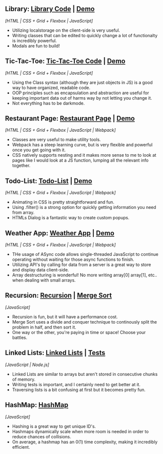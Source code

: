 ## Library: [Library Code](https://github.com/cmRingmaker/The-Odin-Project/tree/main/Full%20Stack%20JavaScript/JavaScript/library) | [Demo](https://cmringmaker.github.io/The-Odin-Project/Full%20Stack%20JavaScript/JavaScript/library/)

_[HTML | CSS + Grid + Flexbox | JavaScript]_

- Utilizing localstorage on the client-side is very useful.
- Writing classes that can be edited to quickly change a lot of functionalty is incredibly powerful.
- Modals are fun to build!

## Tic-Tac-Toe: [Tic-Tac-Toe Code](https://github.com/cmRingmaker/The-Odin-Project/tree/main/Full%20Stack%20JavaScript/JavaScript/tic-tac-toe) | [Demo](https://cmringmaker.github.io/The-Odin-Project/Full%20Stack%20JavaScript/JavaScript/tic-tac-toe/)

_[HTML | CSS + Grid + Flexbox | JavaScript]_

- Using the Class syntax (although they are just objects in JS) is a good way to have organized, readable code.
- OOP principles such as encapsulation and abstraction are useful for keeping important data out of harms way by not letting you change it.
- Not everything has to be darkmode.

## Restaurant Page: [Restaurant Page](https://github.com/cmRingmaker/The-Odin-Project/tree/main/Full%20Stack%20JavaScript/JavaScript/restaurant-page) | [Demo](https://cmringmaker.github.io/The-Odin-Project/Full%20Stack%20JavaScript/JavaScript/restaurant-page/dist/)

_[HTML | CSS + Grid + Flexbox | JavaScript | Webpack]_

- Classes are very useful to make utility tools.
- Webpack has a steep learning curve, but is very flexible and powerful once you get going with it.
- CSS natively supports nesting and it makes more sense to me to look at pages like I would look at a JS function, lumping all the relevant info together.

## Todo-List: [Todo-List](https://github.com/cmRingmaker/The-Odin-Project/tree/main/Full%20Stack%20JavaScript/JavaScript/todo-list) | [Demo](https://cmringmaker.github.io/The-Odin-Project/Full%20Stack%20JavaScript/JavaScript/todo-list/dist/)
*[HTML | CSS + Grid + Flexbox | JavaScript | Webpack]*
- Animating in CSS is pretty straightforward and fun.
- Using .filter() is a strong option for quickly getting information you need from array.
- HTMLs Dialog is a fantastic way to create custom popups.

## Weather App: [Weather App](https://github.com/cmRingmaker/quick-weather) | [Demo](https://cmringmaker.github.io/quick-weather/)
*[HTML | CSS + Grid + Flexbox | JavaScript | Webpack]*
- THe usage of ASync code allows single-threaded JavaScript to continue operating without waiting for those async functions to finish.
- Utilizing API's by calling for data from a server is a great way to store and display data client-side.
- Array destructuring is wonderful! No more writing array[0] array[1], etc.. when dealing with small arrays.

## Recursion: [Recursion](https://github.com/cmRingmaker/The-Odin-Project/blob/main/Full%20Stack%20JavaScript/JavaScript/recursion/fibonacci.js) | [Merge Sort](https://github.com/cmRingmaker/The-Odin-Project/blob/main/Full%20Stack%20JavaScript/JavaScript/recursion/merge-sort.js)
*[JavaScript]*
- Recursion is fun, but it will have a performance cost.
- Merge Sort uses a divide and conquer technique to continously split the problem in half, and then sort it.
- One way or the other, you're paying in time or space! Choose your battles.

## Linked Lists: [Linked Lists](https://github.com/cmRingmaker/The-Odin-Project/blob/main/Full%20Stack%20JavaScript/JavaScript/linked-lists/linked-list.js) | [Tests](https://github.com/cmRingmaker/The-Odin-Project/blob/main/Full%20Stack%20JavaScript/JavaScript/linked-lists/main.js)
*[JavaScript | Node.js]*
- Linked Lists are similar to arrays but aren't stored in consecutive chunks of memory.
- Writing tests is important, and I certainly need to get better at it.
- Traversing lists is a bit confusing at first but it becomes pretty fun.

## HashMap: [HashMap](https://github.com/cmRingmaker/The-Odin-Project/blob/main/Full%20Stack%20JavaScript/JavaScript/hashmap/hashmap.js)
*[JavaScript]*
- Hashing is a great way to get unique ID's.
- Hashmaps dynamically scale when more room is needed in order to reduce chances of collisions.
- On average, a hashmap has an 0(1) time complexity, making it incredibly efficient.
